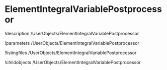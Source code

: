 <!-- MOOSE Documentation Stub: Remove this when content is added. -->

# ElementIntegralVariablePostprocessor
!description /UserObjects/ElementIntegralVariablePostprocessor

!parameters /UserObjects/ElementIntegralVariablePostprocessor

!listingfiles /UserObjects/ElementIntegralVariablePostprocessor

!childobjects /UserObjects/ElementIntegralVariablePostprocessor
